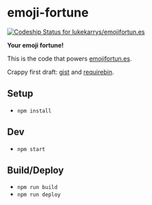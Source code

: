 emoji-fortune
=============

[ ![Codeship Status for lukekarrys/emojifortun.es](https://codeship.com/projects/3bd7dc40-8406-0133-3e65-0221f9c8cecf/status?branch=master)](https://codeship.com/projects/121856)

**Your emoji fortune!**

This is the code that powers [emojifortun.es](http://emojifortun.es).

Crappy first draft: [gist](https://gist.github.com/lukekarrys/10309585) and [requirebin](http://requirebin.com/?gist=lukekarrys/10309585).

## Setup

* `npm install`

## Dev

* `npm start`

## Build/Deploy

* `npm run build`
* `npm run deploy`

